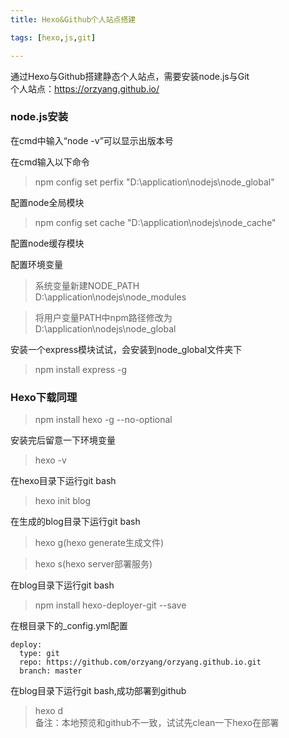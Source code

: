 ```yaml
---
title: Hexo&Github个人站点搭建  

tags: [hexo,js,git]

---
```


通过Hexo与Github搭建静态个人站点，需要安装node.js与Git  
个人站点：https://orzyang.github.io/  

<!--more-->
### node.js安装
在cmd中输入“node -v”可以显示出版本号  

在cmd输入以下命令  
>npm config set perfix "D:\application\nodejs\node_global"  

配置node全局模块  

>npm config set cache "D:\application\nodejs\node_cache"  

配置node缓存模块  

配置环境变量  
>系统变量新建NODE_PATH  
>D:\application\nodejs\node_modules  

>将用户变量PATH中npm路径修改为  
>D:\application\nodejs\node_global  


安装一个express模块试试，会安装到node_global文件夹下
>npm install express -g  

### Hexo下载同理  
>npm install hexo -g --no-optional

安装完后留意一下环境变量  
>hexo -v

在hexo目录下运行git bash   
>hexo init blog 

在生成的blog目录下运行git bash  
>hexo g(hexo generate生成文件)  

>hexo s(hexo server部署服务)

在blog目录下运行git bash  
>npm install hexo-deployer-git --save

在根目录下的_config.yml配置  


```
deploy:  
  type: git  
  repo: https://github.com/orzyang/orzyang.github.io.git  
  branch: master
```

在blog目录下运行git bash,成功部署到github  
>hexo d  
>备注：本地预览和github不一致，试试先clean一下hexo在部署